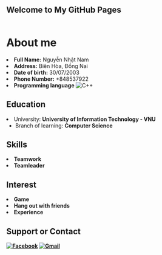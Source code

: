 ## Welcome to My GitHub Pages

<p><img src="https://komarev.com/ghpvc/?username=21521160&amp;color=green&amp;style=flat-square" alt="" /></p>
<h1 id="about-me">About me</h1>
<li><strong>Full Name:</strong> Nguyễn Nhật Nam </li>
<li><strong>Address:</strong> Biên Hòa, Đồng Nai </li>
<li><strong>Date of birth:</strong> 30/07/2003 </li>
<li><strong>Phone Number:</strong> +848537922 </li>
<li><strong>Programming language</strong> <img src="https://img.shields.io/badge/c++-%2300599C.svg?style=for-the-badge&amp;logo=c%2B%2B&amp;logoColor=white" alt="C++" />

<h2 id="education">
 Education </h2>
  <li>University: <strong>University of Information Technology - VNU</strong>
    <ul>
      <li>Branch of learning: <strong>Computer Science</strong></li>
    </ul>
  </li>
<h2 id="skill">
  Skills </h2>
<li><strong> Teamwork
<li><strong> Teamleader
  
<h2 id="interest">
  Interest </h2>
<li><strong> Game
<li><strong> Hang out with friends 
<li><strong> Experience 
<h2 id="contact">
  Support or Contact </h2>

<a href="https://www.facebook.com/N3z3007/"><img src="https://img.shields.io/badge/Facebook-%231877F2.svg?style=for-the-badge&amp;logo=Facebook&amp;logoColor=white" alt="Facebook" /></a>
<a href="mailto:21521160@gm.uit.edu.vn"><img src="https://img.shields.io/badge/Gmail-D14836?style=for-the-badge&amp;logo=gmail&amp;logoColor=white" alt="Gmail" /></a>
</strong></li></strong></li></strong></li></strong></li></strong></li></li></li></li></li>
